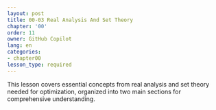 ```yaml
---
layout: post
title: 00-03 Real Analysis And Set Theory
chapter: '00'
order: 11
owner: GitHub Copilot
lang: en
categories:
- chapter00
lesson_type: required
---
```


This lesson covers essential concepts from real analysis and set theory needed for optimization, organized into two main sections for comprehensive understanding.
